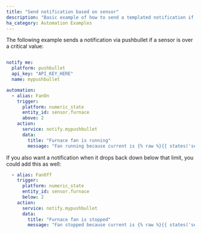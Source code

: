 ```yaml
---
title: "Send notification based on sensor"
description: "Basic example of how to send a templated notification if a sensor is over a given threshold"
ha_category: Automation Examples
---
```


The following example sends a notification via pushbullet if a sensor is over a critical value:

```yaml

notify me:
  platform: pushbullet
  api_key: "API_KEY_HERE"
  name: mypushbullet

automation:
  - alias: FanOn
    trigger:
      platform: numeric_state
      entity_id: sensor.furnace
      above: 2
    action:
      service: notify.mypushbullet
      data:
        title: "Furnace fan is running"
        message: "Fan running because current is {% raw %}{{ states('sensor.furnace') }}{% endraw %} amps"
```

If you also want a notification when it drops back down below that limit, you could add this as well:

```yaml
  - alias: FanOff
    trigger:
      platform: numeric_state
      entity_id: sensor.furnace
      below: 2
    action:
      service: notify.mypushbullet
      data:
        title: "Furnace fan is stopped"
        message: "Fan stopped because current is {% raw %}{{ states('sensor.furnace') }}{% endraw %} amps"
```

